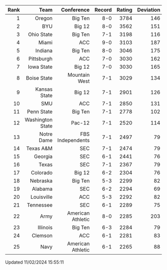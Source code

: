 | Rank  | Team                 | Conference           | Record   | Rating | Deviation |
| ---:  | ---:                 | ---:                 | ---:     | ---:   | ---:      |
| 1     | Oregon               | Big Ten              | 8-0      | 3784   | 146       |
| 2     | BYU                  | Big 12               | 8-0      | 3562   | 151       |
| 3     | Ohio State           | Big Ten              | 7-1      | 3198   | 116       |
| 4     | Miami                | ACC                  | 9-0      | 3103   | 187       |
| 5     | Indiana              | Big Ten              | 8-0      | 3046   | 175       |
| 6     | Pittsburgh           | ACC                  | 7-0      | 3030   | 162       |
| 7     | Iowa State           | Big 12               | 7-0      | 3030   | 165       |
| 8     | Boise State          | Mountain West        | 7-1      | 3029   | 134       |
| 9     | Kansas State         | Big 12               | 7-1      | 2901   | 126       |
| 10    | SMU                  | ACC                  | 7-1      | 2850   | 131       |
| 11    | Penn State           | Big Ten              | 7-1      | 2778   | 102       |
| 12    | Washington State     | Pac-12               | 7-1      | 2520   | 114       |
| 13    | Notre Dame           | FBS Independents     | 7-1      | 2497   | 79        |
| 14    | Texas A&M            | SEC                  | 7-1      | 2474   | 79        |
| 15    | Georgia              | SEC                  | 6-1      | 2441   | 76        |
| 16    | Texas                | SEC                  | 7-1      | 2367   | 79        |
| 17    | Colorado             | Big 12               | 6-2      | 2304   | 76        |
| 18    | Nebraska             | Big Ten              | 5-3      | 2299   | 82        |
| 19    | Alabama              | SEC                  | 6-2      | 2294   | 69        |
| 20    | Louisville           | ACC                  | 5-3      | 2292   | 82        |
| 21    | Tennessee            | SEC                  | 6-1      | 2289   | 75        |
| 22    | Army                 | American Athletic    | 8-0      | 2285   | 203       |
| 23    | Illinois             | Big Ten              | 6-3      | 2284   | 79        |
| 24    | Clemson              | ACC                  | 6-1      | 2281   | 83        |
| 25    | Navy                 | American Athletic    | 6-1      | 2265   | 88        |

Updated 11/02/2024 15:55:11
